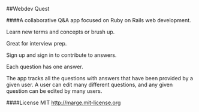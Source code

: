 
##Webdev Quest

####A collaborative Q&A app focused on Ruby on Rails web development.

  Learn new terms and concepts or brush up.

  Great for interview prep.

  Sign up and sign in to contribute to answers.

  Each question has one answer.

  The app tracks all the questions with answers that have been provided by a given user. A user can edit many different questions, and any given question can be edited by many users.

####License
MIT http://marge.mit-license.org
